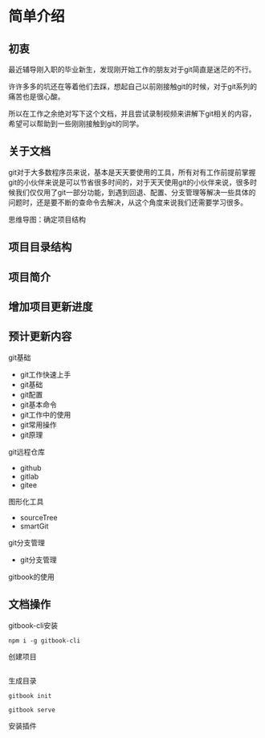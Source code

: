 # 简单介绍

## 初衷

最近辅导刚入职的毕业新生，发现刚开始工作的朋友对于git简直是迷茫的不行。

许许多多的坑还在等着他们去踩，想起自己以前刚接触git的时候，对于git系列的痛苦也是很心酸。

所以在工作之余绝对写下这个文档，并且尝试录制视频来讲解下git相关的内容，希望可以帮助到一些刚刚接触到git的同学。

## 关于文档

git对于大多数程序员来说，基本是天天要使用的工具，所有对有工作前提前掌握git的小伙伴来说是可以节省很多时间的，对于天天使用git的小伙伴来说，很多时候我们仅仅用了git一部分功能，到遇到回退、配置、分支管理等解决一些具体的问题时，还是要不断的查命令去解决，从这个角度来说我们还需要学习很多。

思维导图：确定项目结构


## 项目目录结构


## 项目简介

## 增加项目更新进度

## 预计更新内容

git基础
- git工作快速上手
- git基础
- git配置
- git基本命令
- git工作中的使用
- git常用操作
- git原理

git远程仓库

- github
- gitlab
- gitee

图形化工具
- sourceTree
- smartGit

git分支管理
- git分支管理

gitbook的使用

## 文档操作

gitbook-cli安装

```
npm i -g gitbook-cli
```
创建项目

```

```

生成目录

```
gitbook init

gitbook serve

```

安装插件

```


```